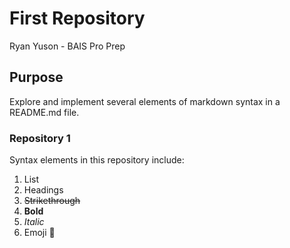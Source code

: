 # First Repository
Ryan Yuson - BAIS Pro Prep

## Purpose
Explore and implement several elements of markdown syntax in a README.md file.

### Repository 1
Syntax elements in this repository include:
1. List
2. Headings
3. ~~Strikethrough~~
4. **Bold**
5. *Italic*
6. Emoji 🤠
